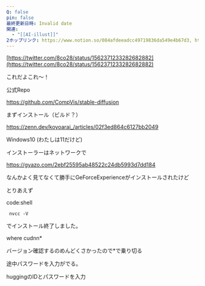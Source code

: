 ```yaml
---
Q: false
pin: false
最終更新日時: Invalid date
関連:
  - "[[AI-illust]]"
2ホップリンク: https://www.notion.so/084afdeeadcc49719836da549e4b67d3, https://www.notion.so/22c5ce1dcdb54d1f99002cd9b12f0981, https://www.notion.so/23460dc308524c65a821f3dec26f7288, https://www.notion.so/823c29ac172f464392d08b92f8f2ea5a, https://www.notion.so/986c0da8dcf34ecd8d71890775a9b390, https://www.notion.so/b06229c3f9f34ac8a8a13b419913e60a
---
```

  

  

[https://twitter.com/8co28/status/1562371233282682882](https://twitter.com/8co28/status/1562371233282682882)

これだよこれ～！

公式Repo

https://github.com/CompVis/stable-diffusion

まずインストール（ビルド？）

https://zenn.dev/koyoarai_/articles/02f3ed864c6127bb2049

Windows10 (わたしは11だけど)

インストーラーはネットワークで

https://gyazo.com/2ebf25595ab48522c24db5993d7dd184

なんかよく見てなくて勝手にGeForceExperienceがインストールされたけど

とりあえず

code:shell

```Plain
 nvcc -V
```

でインストール終了しました。

where cudnn*

バージョン確認するのめんどくさかったので*で乗り切る

途中パスワードを入力がでる。

huggingのIDとパスワードを入力